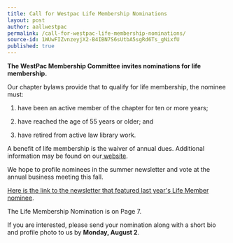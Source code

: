 ```yaml
---
title: Call for Westpac Life Membership Nominations
layout: post
author: aallwestpac
permalink: /call-for-westpac-life-membership-nominations/
source-id: 1WUwFIZvnzeyjX2-B4IBN7S6sUtbA5sgRd6Ts_gNixfU
published: true
---
```

**The WestPac Membership Committee invites nominations for life membership.**

Our chapter bylaws provide that to qualify for life membership, the nominee must:

1) have been an active member of the chapter for ten or more years;

2) have reached the age of 55 years or older; and

3) have retired from active law library work.

A benefit of life membership is the waiver of annual dues. Additional information may be found on our[ website](https://nam02.safelinks.protection.outlook.com/?url=http%3A%2F%2Fchapters.aallnet.org%2Fwestpac%2Flifemembers.asp&data=04%7C01%7Ccabanissjaso%40seattleu.edu%7C0346f1b363894c1e632408d9454f233c%7Cbc10e052b01c48499967ee7ec74fc9d8%7C0%7C0%7C637617028468527069%7CUnknown%7CTWFpbGZsb3d8eyJWIjoiMC4wLjAwMDAiLCJQIjoiV2luMzIiLCJBTiI6Ik1haWwiLCJXVCI6Mn0%3D%7C3000&sdata=bWR8P2eEsM1riu4jSvz4fin1XuJUzbwXDGRAqujxToo%3D&reserved=0).

We hope to profile nominees in the summer newsletter and vote at the annual business meeting this fall.

[Here is the link to the newsletter that featured last year's Life Member nominee](https://nam02.safelinks.protection.outlook.com/?url=http%3A%2F%2Fchapters.aallnet.org%2Fwestpac%2Fnewsletter%2FNo44-1.pdf&data=04%7C01%7Ccabanissjaso%40seattleu.edu%7C0346f1b363894c1e632408d9454f233c%7Cbc10e052b01c48499967ee7ec74fc9d8%7C0%7C0%7C637617028468527069%7CUnknown%7CTWFpbGZsb3d8eyJWIjoiMC4wLjAwMDAiLCJQIjoiV2luMzIiLCJBTiI6Ik1haWwiLCJXVCI6Mn0%3D%7C3000&sdata=o%2BLrjbLqk%2BUgVJnyg3GG4PuEIcC8aRuZumO9g1v3WFU%3D&reserved=0).

The Life Membership Nomination is on Page 7.

If you are interested, please send your nomination along with a short bio and profile photo to us by **Monday, August 2**. 

